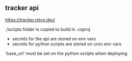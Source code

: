 ## tracker api
https://tracker.relyq.dev/

./scripts folder is copied to build in .csproj

- secrets for the api are stored on env vars
- secrets for python scripts are stored on cron env vars

'base_url' must be set on the python scripts when deploying
